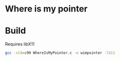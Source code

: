 # Where is my pointer

# Build
Requires libX11
```sh
gcc -std=c99 WhereIsMyPointer.c -o wimpointer -lX11
```
